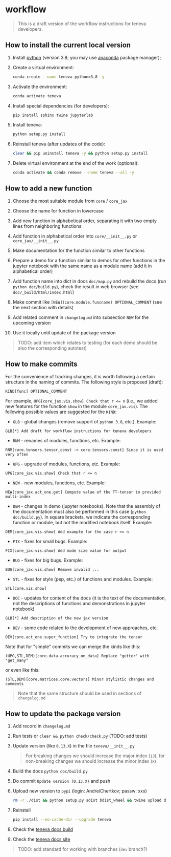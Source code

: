 # workflow

> This is a draft version of the workflow instructions for teneva developers.


## How to install the current local version

1. Install [python](https://www.python.org) (version 3.8; you may use [anaconda](https://www.anaconda.com) package manager);

2. Create a virtual environment:
    ```bash
    conda create --name teneva python=3.8 -y
    ```

3. Activate the environment:
    ```bash
    conda activate teneva
    ```

4. Install special dependencies (for developers):
    ```bash
    pip install sphinx twine jupyterlab
    ```

5. Install teneva:
    ```bash
    python setup.py install
    ```

6. Reinstall teneva (after updates of the code):
    ```bash
    clear && pip uninstall teneva -y && python setup.py install
    ```

7. Delete virtual environment at the end of the work (optional):
    ```bash
    conda activate && conda remove --name teneva --all -y
    ```


## How to add a new function

1. Choose the most suitable module from `core` / `core_jax`

2. Choose the name for function in lowercase

3. Add new function in alphabetical order, separating it with two empty lines from neighboring functions

4. Add function in alphabetical order into `core/__init__.py` or `core_jax/__init__.py`

5. Make documentation for the function similar to other functions

6. Prepare a demo for a function similar to demos for other functions in the jupyter notebook with the same name as a module name (add it in alphabetical order)

7. Add function name into dict in docs `doc/map.py` and rebuild the docs (run `python doc/build.py`), check the result in web browser (see `doc/_build/html/index.html`)

8. Make commit like `[NEW](core.module.funcname) OPTIONAL_COMMENT` (see the next section with details)

9. Add related comment in `changelog.md` into subsection `NEW` for the upcoming version

10. Use it locally until update of the package version

> TODO: add item which relates to testing (for each demo should be also the corresponding autotest)


## How to make commits

For the convenience of tracking changes, it is worth following a certain structure in the naming of commits. The following style is proposed (draft):
```
KIND[func] OPTIONAL_COMMENT
```
For example, `UPG[core_jax.vis.show] Check that r <= n` (i.e., we added new features for the function `show` in the module `core_jax.vis`). The following possible values are suggested for the `KIND`:

- `GLB` - global changes (remove support of `python 3.6`, etc.). Example:
```
GLB[*] Add draft for workflow instructions for teneva developers
```

- `RNM` - renames of modules, functions, etc. Example:
```
RNM[core.tensors.tensor_const -> core.tensors.const] Since it is used very often
```

- `UPG` - upgrade of modules, functions, etc. Example:
```
UPG[core_jax.vis.show] Check that r <= n
```

- `NEW` - new modules, functions, etc. Example:
```
NEW[core_jax.act_one.get] Compute value of the TT-tensor in provided multi-index
```

- `DEM` - changes in demo (jupyter notebooks). Note that the assembly of the documentation must also be performed in this case (`python doc/build.py`). In square brackets, we indicate the corresponding function or module, but not the modified notebook itself. Example:
```
DEM[core_jax.vis.show] Add example for the case r <= n
```

- `FIX` - fixes for small bugs. Example:
```
FIX[core_jax.vis.show] Add mode size value for output
```

- `BUG` - fixes for big bugs. Example:
```
BUG[core_jax.vis.show] Remove invalid ...
```

- `STL` - fixes for style (pep, etc.) of functions and modules. Example:
```
STL[core.vis.show]
```

- `DOC` - updates for content of the docs (it is the text of the documentation, not the descriptions of functions and demonstrations in jupyter notebook)
```
GLB[*] Add description of the new jax version
```

- `DEV` - some code related to the development of new approaches, etc.
```
DEV[core.act_one.super_function] Try to integrate the tensor
```

Note that for "simple" commits we can merge the kinds like this:
```
(UPG,STL,DEM)[core.data.accuracy_on_data] Replace "getter" with "get_many"
```
or even like this:
```
(STL,DEM)[core.matrices,core.vectors] Minor stylistic changes and comments
```

> Note that the same structure should be used in sections of `changelog.md`


## How to update the package version

1. Add record in `changelog.md`

2. Run tests or `clear && python check/check.py` (TODO: add tests)

3. Update version (like `0.13.X`) in the file `teneva/__init__.py`

    > For breaking changes we should increase the major index (`13`), for non-breaking changes we should increase the minor index (`X`)

4. Build the docs `python doc/build.py`

5. Do commit `Update version (0.13.X)` and push

6. Upload new version to `pypi` (login: AndreiChertkov; passw: xxx)
    ```bash
    rm -r ./dist && python setup.py sdist bdist_wheel && twine upload dist/*
    ```

7. Reinstall
    ```bash
    pip install --no-cache-dir --upgrade teneva
    ```

8. Check the [teneva docs build](https://readthedocs.org/projects/teneva/builds/)

9. Check the [teneva docs site](https://teneva.readthedocs.io/)

> TODO: add standard for working with branches (`dev` branch?)
